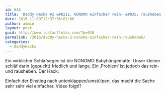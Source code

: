 ```yaml
---
id: 616
title: 'Daddy Hacks #2 &#8211; NONOMO einfacher rein- &#038; rausheben'
date: 2016-11-09T12:37:36+01:00
author: admin
layout: post
guid: http://www.lustauffotos.com/?p=616
permalink: /2016/daddy-hacks-2-nonomo-einfacher-rein-rausheben/
categories:
  - DaddyHacks
---
```

Ein wirklicher Schlafsegen ist die NONOMO Babyhängematte. Unser kleiner schläf darin (gepuckt) friedlich und lange. Ein &#8218;Problem&#8216; ist jedoch das rein- und rausheben. Der Hack:

Einfach der Einstieg nach untenklappen/umstülpen, das macht die Sache sehr sehr viel einfacher. Video folgt!?